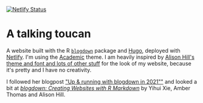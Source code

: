 [![Netlify Status](https://api.netlify.com/api/v1/badges/e61e8228-08c3-42e6-b62b-e4befe2f13b6/deploy-status)](https://app.netlify.com/sites/kanto-does-things/deploys)

# A talking toucan
A website built with the R [`blogdown`](https://github.com/rstudio/blogdown) package and [Hugo](https://gohugo.io/), deployed with [Netlify](https://www.netlify.com/). I'm using the [Academic](https://academic-demo.netlify.app/) theme. I am heavily inspired by [Alison Hill's theme and font and lots of other stuff](https://github.com/rbind/apreshill) for the look of my website, because it's pretty and I have no creativity.

I followed her blogpost ["Up & running with blogdown in 2021""](https://alison.rbind.io/post/new-year-new-blogdown/) and looked a bit at [*blogdown: Creating Websites with R Markdown*](https://bookdown.org/yihui/blogdown/) by Yihui Xie, Amber Thomas and Alison Hill.
